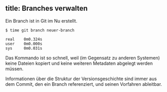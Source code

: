 title: Branches verwalten
---

Ein Branch ist in Git im Nu erstellt.

```
$ time git branch neuer-branch

real    0m0.324s
user    0m0.000s
sys     0m0.031s
```

Das Kommando ist so schnell, weil (im Gegensatz zu anderen Systemen)
keine Dateien kopiert und keine weiteren Metadaten abgelegt
werden müssen. 

Informationen über die Struktur der Versionsgeschichte
sind immer aus dem Commit, den ein Branch referenziert, und seinen
Vorfahren ableitbar.
